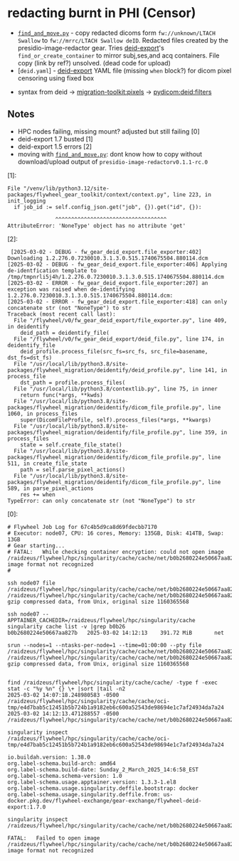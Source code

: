 # redacting burnt in PHI (Censor)

 * [`find_and_move.py`](find_and_move.py) - copy redacted dicoms form `fw://unknown/LTACH Swallow` to `fw://mrrc/LTACH Swallow deID`. Redacted files created by the presidio-image-redactor gear.  Tries [deid-export](https://gitlab.com/flywheel-io/scientific-solutions/gears/deid-export)'s `find_or_create_container` to mirror subj,ses,and acq containers. File copy (link by ref?) unsolved. (dead code for upload)
 * [`deid.yaml`] - [deid-export](https://gitlab.com/flywheel-io/scientific-solutions/gears/deid-export) YAML file (missing `when` block?) for dicom pixel censoring using fixed box
  - syntax from deid -> [migration-toolkit:pixels](https://flywheel-io.gitlab.io/public/migration-toolkit/pages/pixels.html) -> [pydicom:deid:filters](https://pydicom.github.io/deid/user-docs/recipe-filters/)


## Notes
 * HPC nodes failing, missing mount? adjusted but still failing [0]
 * deid-export 1.7 busted [1]
 * deid-export 1.5 errors [2]
 * moving with [`find_and_move.py`](find_and_move.py): dont know how to copy without download/upload output of `presidio-image-redactorv0.1.1-rc.0`


[1]:
```
File "/venv/lib/python3.12/site-packages/flywheel_gear_toolkit/context/context.py", line 223, in init_logging
  if job_id := self.config_json.get("job", {}).get("id", {}):

               ^^^^^^^^^^^^^^^^^^^^^^^^^^^^^^^^^^^
AttributeError: 'NoneType' object has no attribute 'get'
```

[2]:
```
 [2025-03-02 - DEBUG - fw_gear_deid_export.file_exporter:402] Downloading 1.2.276.0.7230010.3.1.3.0.515.1740675504.880114.dcm
[2025-03-02 - DEBUG - fw_gear_deid_export.file_exporter:406] Applying de-identfication template to /tmp/tmpnrli5j4h/1.2.276.0.7230010.3.1.3.0.515.1740675504.880114.dcm
[2025-03-02 - ERROR - fw_gear_deid_export.file_exporter:207] an exception was raised when de-identifying 1.2.276.0.7230010.3.1.3.0.515.1740675504.880114.dcm:
[2025-03-02 - ERROR - fw_gear_deid_export.file_exporter:418] can only concatenate str (not "NoneType") to str
Traceback (most recent call last):
  File "/flywheel/v0/fw_gear_deid_export/file_exporter.py", line 409, in deidentify
    deid_path = deidentify_file(
  File "/flywheel/v0/fw_gear_deid_export/deid_file.py", line 174, in deidentify_file
    deid_profile.process_file(src_fs=src_fs, src_file=basename, dst_fs=dst_fs)
  File "/usr/local/lib/python3.8/site-packages/flywheel_migration/deidentify/deid_profile.py", line 141, in process_file
    dst_path = profile.process_files(
  File "/usr/local/lib/python3.8/contextlib.py", line 75, in inner
    return func(*args, **kwds)
  File "/usr/local/lib/python3.8/site-packages/flywheel_migration/deidentify/dicom_file_profile.py", line 1060, in process_files
    super(DicomFileProfile, self).process_files(*args, **kwargs)
  File "/usr/local/lib/python3.8/site-packages/flywheel_migration/deidentify/file_profile.py", line 359, in process_files
    state = self.create_file_state()
  File "/usr/local/lib/python3.8/site-packages/flywheel_migration/deidentify/dicom_file_profile.py", line 511, in create_file_state
    path = self.parse_pixel_actions()
  File "/usr/local/lib/python3.8/site-packages/flywheel_migration/deidentify/dicom_file_profile.py", line 589, in parse_pixel_actions
    res += when
TypeError: can only concatenate str (not "NoneType") to str
 ```

[0]:
```
# Flywheel Job Log for 67c4b5d9ca8d69fdecbb7170
# Executor: node07, CPU: 16 cores, Memory: 135GB, Disk: 414TB, Swap: 13GB
# Gear starting...
# FATAL:   While checking container encryption: could not open image /raidzeus/flywheel/hpc/singularity/cache/cache/net/b0b2680224e50667aa827b8e8012a212fa69fc4027626422e200e4cbb4ee8519: image format not recognized
# 

ssh node07 file  /raidzeus/flywheel/hpc/singularity/cache/cache/net/b0b2680224e50667aa827b8e8012a212fa69fc4027626422e200e4cbb4ee8519
/raidzeus/flywheel/hpc/singularity/cache/cache/net/b0b2680224e50667aa827b8e8012a212fa69fc4027626422e200e4cbb4ee8519: gzip compressed data, from Unix, original size 1160365568

ssh node07 -- APPTAINER_CACHEDIR=/raidzeus/flywheel/hpc/singularity/cache singularity cache list -v |grep b0b26
b0b2680224e50667aa827b   2025-03-02 14:12:13    391.72 MiB       net

srun --nodes=1 --ntasks-per-node=1 --time=01:00:00 --pty file  /raidzeus/flywheel/hpc/singularity/cache/cache/net/b0b2680224e50667aa827b8e8012a212fa69fc4027626422e200e4cbb4ee8519
/raidzeus/flywheel/hpc/singularity/cache/cache/net/b0b2680224e50667aa827b8e8012a212fa69fc4027626422e200e4cbb4ee8519: gzip compressed data, from Unix, original size 1160365568


find /raidzeus/flywheel/hpc/singularity/cache/cache/ -type f -exec stat -c "%y %n" {} \+ |sort |tail -n2
2025-03-02 14:07:18.248980583 -0500 /raidzeus/flywheel/hpc/singularity/cache/cache/oci-tmp/e4d7bab5c12451b5b724b1a9182eb6c600a52543de98694e1c7af24934da7a24
2025-03-02 14:12:13.471288557 -0500 /raidzeus/flywheel/hpc/singularity/cache/cache/net/b0b2680224e50667aa827b8e8012a212fa69fc4027626422e200e4cbb4ee8519

singularity inspect  /raidzeus/flywheel/hpc/singularity/cache/cache/oci-tmp/e4d7bab5c12451b5b724b1a9182eb6c600a52543de98694e1c7af24934da7a24

io.buildah.version: 1.38.0
org.label-schema.build-arch: amd64
org.label-schema.build-date: Sunday_2_March_2025_14:6:58_EST
org.label-schema.schema-version: 1.0
org.label-schema.usage.apptainer.version: 1.3.3-1.el8
org.label-schema.usage.singularity.deffile.bootstrap: docker
org.label-schema.usage.singularity.deffile.from: us-docker.pkg.dev/flywheel-exchange/gear-exchange/flywheel-deid-export:1.7.0

singularity inspect  /raidzeus/flywheel/hpc/singularity/cache/cache/net/b0b2680224e50667aa827b8e8012a212fa69fc4027626422e200e4cbb4ee8519

FATAL:   Failed to open image /raidzeus/flywheel/hpc/singularity/cache/cache/net/b0b2680224e50667aa827b8e8012a212fa69fc4027626422e200e4cbb4ee8519: image format not recognized

```
